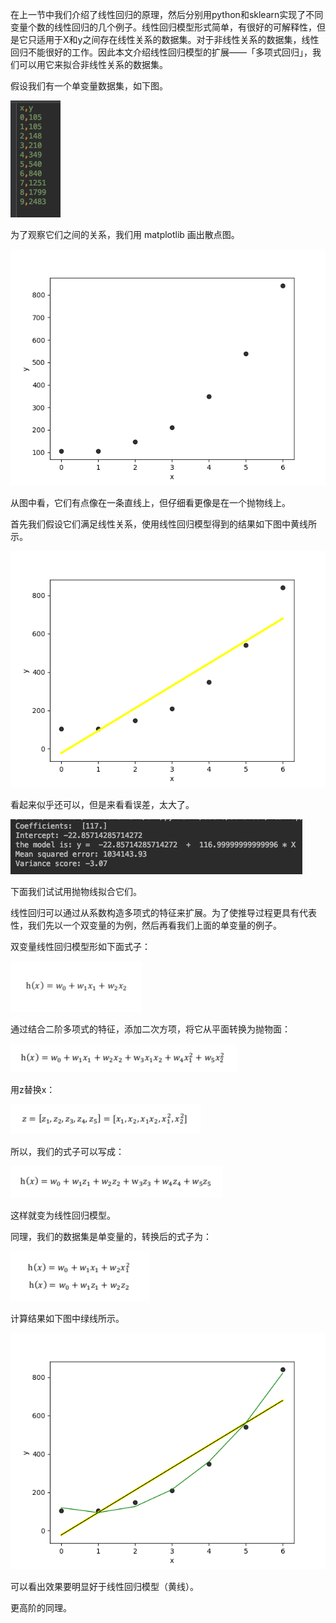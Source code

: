 在上一节中我们介绍了线性回归的原理，然后分别用python和sklearn实现了不同变量个数的线性回归的几个例子。线性回归模型形式简单，有很好的可解释性，但是它只适用于X和y之间存在线性关系的数据集。对于非线性关系的数据集，线性回归不能很好的工作。因此本文介绍线性回归模型的扩展——「多项式回归」，我们可以用它来拟合非线性关系的数据集。

假设我们有一个单变量数据集，如下图。

![](image/24.png)

为了观察它们之间的关系，我们用 matplotlib 画出散点图。

![](image/25.png)

从图中看，它们有点像在一条直线上，但仔细看更像是在一个抛物线上。

首先我们假设它们满足线性关系，使用线性回归模型得到的结果如下图中黄线所示。

![](image/26.png)

看起来似乎还可以，但是来看看误差，太大了。

![](image/27.png)

下面我们试试用抛物线拟合它们。

线性回归可以通过从系数构造多项式的特征来扩展。为了使推导过程更具有代表性，我们先以一个双变量的为例，然后再看我们上面的单变量的例子。

双变量线性回归模型形如下面式子：

![](image/28.png)

通过结合二阶多项式的特征，添加二次方项，将它从平面转换为抛物面：

![](image/29.png)

用z替换x：

![](image/30.png)

所以，我们的式子可以写成：

![](image/31.png)

这样就变为线性回归模型。

同理，我们的数据集是单变量的，转换后的式子为：

![](image/32.png)

计算结果如下图中绿线所示。

![](image/33.png)

可以看出效果要明显好于线性回归模型（黄线）。

更高阶的同理。